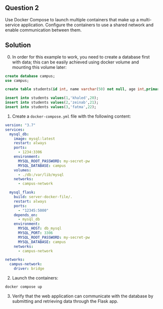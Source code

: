 ## Question 2
Use Docker Compose to launch multiple containers that make up a multi-service application. Configure the containers to use a shared network and enable communication between them.

## Solution

0) In order for this example to work, you need to create a database first with data; this can be easily achieved using docker volume and mounting this volume later:

```sql
create database campus;
use campus;

create table students(id int, name varchar(50) not null, age int,primary key(id));

insert into students values(1,'khaled',20);
insert into students values(2,'zeinab',21);
insert into students values(3,'fatma',22);
```

1) Create a `docker-compose.yml` file with the following content:

```yaml
version: "3.7"
services:
  mysql_db:
    image: mysql:latest
    restart: always
    ports:
      - 1234:3306
    environment:
      MYSQL_ROOT_PASSWORD: my-secret-pw
      MYSQL_DATABASE: campus
    volumes:
      - ./db:/var/lib/mysql
    networks:
      - campus-network

  mysql_flask:
    build: server-docker-file/.
    restart: always
    ports:
      - "12345:5000"
    depends_on:
      - mysql_db
    environment:
      MYSQL_HOST: db_mysql
      MYSQL_PORT: 3306
      MYSQL_ROOT_PASSWORD: my-secret-pw
      MYSQL_DATABASE: campus
    networks:
      - campus-network

networks:
  campus-network:
    driver: bridge

```


2) Launch the containers:

```bash
docker compose up
```

3) Verify that the web application can communicate with the database by submitting and retrieving data through the Flask app.